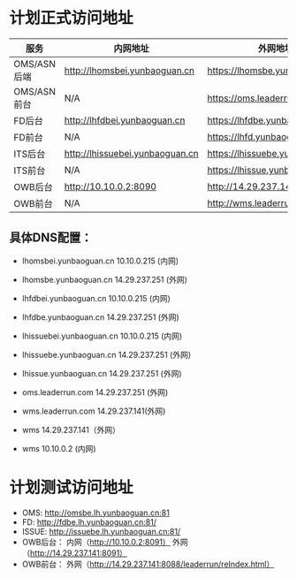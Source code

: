 # 计划正式访问地址

| 服务         | 内网地址                        | 外网地址                         |
|-------------|--------------------------------|---------------------------------|
| OMS/ASN后端 | http://lhomsbei.yunbaoguan.cn   | https://lhomsbe.yunbaoguan.cn   |
| OMS/ASN前台 | N/A                             | https://oms.leaderrun.com       |
| FD后台      | http://lhfdbei.yunbaoguan.cn    | https://lhfdbe.yunbaoguan.cn    |
| FD前台      | N/A                             | https://lhfd.yunbaoguan.cn      |
| ITS后台     | http://lhissuebei.yunbaoguan.cn | https://lhissuebe.yunbaoguan.cn |
| ITS前台     | N/A                             | https://lhissue.yunbaoguan.cn   |
| OWB后台     | http://10.10.0.2:8090          | http://14.29.237.141:8090       |
| OWB前台     | N/A                             | http://wms.leaderrun.com        |

## 具体DNS配置：

* lhomsbei.yunbaoguan.cn    10.10.0.215 (内网)
* lhomsbe.yunbaoguan.cn     14.29.237.251 (外网)
* lhfdbei.yunbaoguan.cn     10.10.0.215 (内网)
* lhfdbe.yunbaoguan.cn      14.29.237.251 (外网)
* lhissuebei.yunbaoguan.cn  10.10.0.215 (内网)
* lhissuebe.yunbaoguan.cn   14.29.237.251 (外网)
* lhissue.yunbaoguan.cn     14.29.237.251 (外网)

* oms.leaderrun.com     14.29.237.251 (外网)

* wms.leaderrun.com     14.29.237.141(外网)

* wms                   14.29.237.141（外网）
* wms                   10.10.0.2 (内网)


# 计划测试访问地址

* OMS: http://omsbe.lh.yunbaoguan.cn:81
* FD: http://fdbe.lh.yunbaoguan.cn:81/
* ISSUE: http://issuebe.lh.yunbaoguan.cn:81/
* OWB后台： 内网（http://10.10.0.2:8091）   外网（http://14.29.237.141:8091）
* OWB前台： 外网（http://14.29.237.141:8088/leaderrun/reIndex.html）
